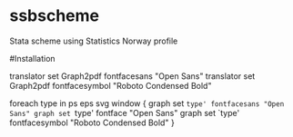 # ssbscheme
Stata scheme using Statistics Norway profile

#Installation

translator set Graph2pdf fontfacesans "Open Sans"
translator set Graph2pdf fontfacesymbol "Roboto Condensed Bold"

foreach type in ps eps svg window {
	graph set `type' fontfacesans "Open Sans"
	graph set `type' fontface "Open Sans"
	graph set `type' fontfacesymbol "Roboto Condensed Bold"
	}
